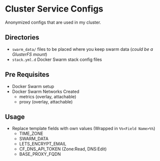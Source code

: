 # Cluster Service Configs
Anonymized configs that are used in my cluster.

## Directories
- `swarm_data/` files to be placed where you keep swarm data (*could be a GlusterFS mount*)
- `stack.yml.d` Docker Swarm stack config files

## Pre Requisites
- Docker Swarm setup
- Docker Swarm Networks Created
  - metrics (overlay, attachable)
  - proxy (overlay, attachable)

## Usage
- Replace template fields with own values (Wrapped in `%%<Field Name>%%`)
  - TIME_ZONE
  - SWARM_DATA
  - LETS_ENCRYPT_EMAIL
  - CF_DNS_API_TOKEN (Zone:Read, DNS:Edit)
  - BASE_PROXY_FQDN
